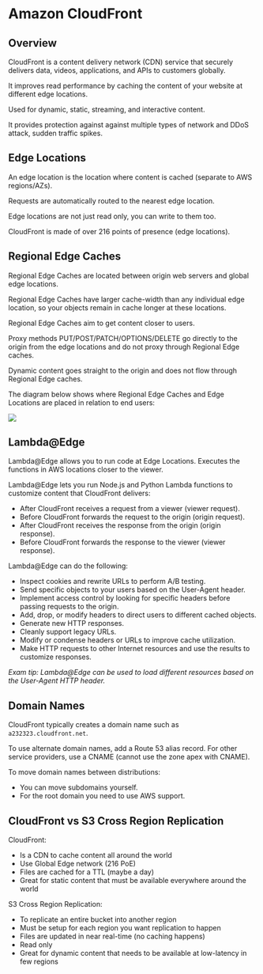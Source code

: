 # Amazon CloudFront

## Overview

CloudFront is a content delivery network (CDN) service that securely delivers data, videos, applications, and APIs to customers globally.

It improves read performance by caching the content of your website at different edge locations.

Used for dynamic, static, streaming, and interactive content.

It provides protection against against multiple types of network and DDoS attack, sudden traffic spikes.


## Edge Locations

An edge location is the location where content is cached (separate to AWS regions/AZs).

Requests are automatically routed to the nearest edge location.

Edge locations are not just read only, you can write to them too.

CloudFront is made of over 216 points of presence (edge locations).


## Regional Edge Caches

Regional Edge Caches are located between origin web servers and global edge locations.

Regional Edge Caches have larger cache-width than any individual edge location, so your objects remain in cache longer at these locations.

Regional Edge Caches aim to get content closer to users.

Proxy methods PUT/POST/PATCH/OPTIONS/DELETE go directly to the origin from the edge locations and do not proxy through Regional Edge caches.

Dynamic content goes straight to the origin and does not flow through Regional Edge caches.

The diagram below shows where Regional Edge Caches and Edge Locations are placed in relation to end users:

![](https://digitalcloud.training/wp-content/uploads/2022/01/amazon-cloudfront-edge-locations-and-regional-edge.jpeg)


## Lambda@Edge

Lambda@Edge allows you to run code at Edge Locations. Executes the functions in AWS locations closer to the viewer.

Lambda@Edge lets you run Node.js and Python Lambda functions to customize content that CloudFront delivers:
- After CloudFront receives a request from a viewer (viewer request).
- Before CloudFront forwards the request to the origin (origin request).
- After CloudFront receives the response from the origin (origin response).
- Before CloudFront forwards the response to the viewer (viewer response).

Lambda@Edge can do the following:

- Inspect cookies and rewrite URLs to perform A/B testing.
- Send specific objects to your users based on the User-Agent header.
- Implement access control by looking for specific headers before passing requests to the origin.
- Add, drop, or modify headers to direct users to different cached objects.
- Generate new HTTP responses.
- Cleanly support legacy URLs.
- Modify or condense headers or URLs to improve cache utilization.
- Make HTTP requests to other Internet resources and use the results to customize responses.

*Exam tip: Lambda@Edge can be used to load different resources based on the User-Agent HTTP header.*


## Domain Names

CloudFront typically creates a domain name such as `a232323.cloudfront.net`.

To use alternate domain names, add a Route 53 alias record. For other service providers, use a CNAME (cannot use the zone apex with CNAME).

To move domain names between distributions:
- You can move subdomains yourself.
- For the root domain you need to use AWS support.


## CloudFront vs S3 Cross Region Replication

CloudFront:
- Is a CDN to cache content all around the world
- Use Global Edge network (216 PoE)
- Files are cached for a TTL (maybe a day)
- Great for static content that must be available everywhere around the world

S3 Cross Region Replication:
- To replicate an entire bucket into another region
- Must be setup for each region you want replication to happen
- Files are updated in near real-time (no caching happens)
- Read only
- Great for dynamic content that needs to be available at low-latency in few regions